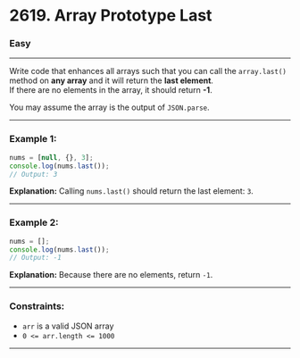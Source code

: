 # 2619. Array Prototype Last

### Easy

---

Write code that enhances all arrays such that you can call the `array.last()` method on **any array** and it will return the **last element**.  
If there are no elements in the array, it should return **-1**.

You may assume the array is the output of `JSON.parse`.

---

### Example 1:

```javascript
nums = [null, {}, 3];
console.log(nums.last());
// Output: 3
```

**Explanation:** Calling `nums.last()` should return the last element: `3`.

---

### Example 2:

```javascript
nums = [];
console.log(nums.last());
// Output: -1
```

**Explanation:** Because there are no elements, return `-1`.

---

### Constraints:
- `arr` is a valid JSON array
- `0 <= arr.length <= 1000`

---